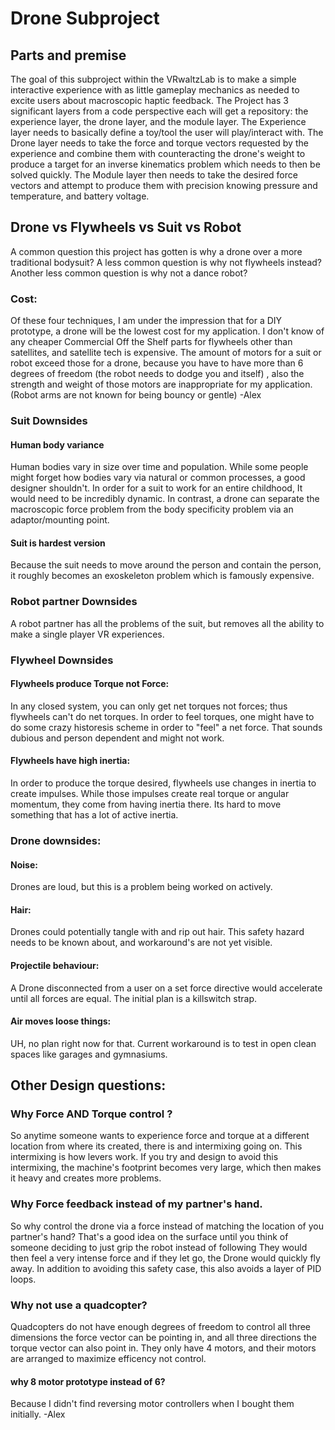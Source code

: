# Drone Subproject
## Parts and premise
The goal of this subproject within the VRwaltzLab is to make a simple interactive experience with as little gameplay mechanics as needed to excite users about macroscopic haptic feedback.
The Project has 3 significant layers from a code perspective each will get a repository: the experience layer, the drone layer, and the module layer.
The Experience layer needs to basically define a toy/tool the user will play/interact with.
The Drone layer needs to take the force and torque vectors requested by the experience and combine them with counteracting the drone's weight to produce a target for an inverse kinematics problem which needs to then be solved quickly.
The Module layer then needs to take the desired force vectors and attempt to produce them with precision knowing pressure and temperature, and battery voltage.
## Drone vs Flywheels vs Suit vs Robot
A common question this project has gotten is why a drone over a more traditional bodysuit? A less common question is why not flywheels instead? Another less common question is why not a dance robot?
### Cost:
Of these four techniques, I am under the impression that for a DIY prototype, a drone will be the lowest cost for my application. 
I don't know of any cheaper Commercial Off the Shelf parts for flywheels other than satellites, and satellite tech is expensive.
The amount of motors for a suit or robot exceed those for a drone, because you have to have more than 6 degrees of freedom (the robot needs to dodge you and itself) , also the strength and weight of those motors are inappropriate for my application.(Robot arms are not known for being bouncy or gentle) -Alex
### Suit Downsides
#### Human body variance
Human bodies vary in size over time and population. While some people might forget how bodies vary via natural or common processes, a good designer shouldn't. In order for a suit to work for an entire childhood, It would need to be incredibly dynamic.
In contrast, a drone can separate the macroscopic force problem from the body specificity problem via an adaptor/mounting point.
#### Suit is hardest version
Because the suit needs to move around the person and contain the person, it roughly becomes an exoskeleton problem which is famously expensive.
### Robot partner Downsides
A robot partner has all the problems of the suit, but removes all the ability to make a single player VR experiences.
### Flywheel Downsides
#### Flywheels produce Torque not Force:
In any closed system, you can only get net torques not forces; thus flywheels can't do net torques. In order to feel torques, one might have to do some crazy historesis scheme in order to "feel" a net force. That sounds dubious and person dependent and might not work.
#### Flywheels have high inertia:
In order to produce the torque desired, flywheels use changes in inertia to create impulses. While those impulses create real torque or angular momentum, they come from having inertia there.
Its hard to move something that has a lot of active inertia.
### Drone downsides:
#### Noise:
Drones are loud, but this is a problem being worked on actively.
#### Hair:
Drones could potentially tangle with and rip out hair. This safety hazard needs to be known about, and workaround's are not yet visible.
#### Projectile behaviour:
A Drone disconnected from a user on a set force directive would accelerate until all forces are equal. The initial plan is a killswitch strap.
#### Air moves loose things:
UH, no plan right now for that. Current workaround is to test in open clean spaces like garages and gymnasiums.
## Other Design questions:
### Why Force AND Torque control ?
So anytime someone wants to experience force and torque at a different location from where its created, there is and intermixing going on. This intermixing is how levers work.
If you try and design to avoid this intermixing, the machine's footprint becomes very large, which then makes it heavy and creates more problems.
### Why Force feedback instead of my partner's hand.
So why control the drone via a force instead of matching the location of you partner's hand? That's a good idea on the surface until you think of someone deciding to just grip the robot instead of following
They would then feel a very intense force and if they let go, the Drone would quickly fly away. In addition to avoiding this safety case, this also avoids a layer of PID loops.
### Why not use a quadcopter?
Quadcopters do not have enough degrees of freedom to control all three dimensions the force vector can be pointing in, and all three directions the torque vector can also point in.
They only have 4 motors, and their motors are arranged to maximize efficency not control. 
#### why 8 motor prototype instead of 6? 
Because I didn't find reversing motor controllers when I bought them initially. -Alex

